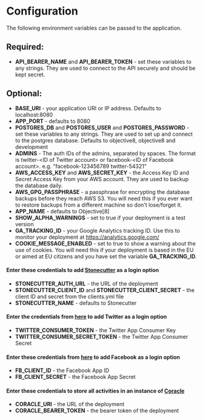 # Configuration

The following environment variables can be passed to the application.

## Required:

- **API_BEARER_NAME** and **API_BEARER_TOKEN** - set these variables to any strings. They are used to connect to the API securely and should be kept secret.
 
## Optional:

- **BASE_URI** - your application URI or IP address. Defaults to localhost:8080
- **APP_PORT** - defaults to 8080
- **POSTGRES_DB** and **POSTGRES_USER** and **POSTGRES_PASSWORD** - set these variables to any strings. They are used to set up and connect to the postgres database. Defaults to objective8, objective8 and development
- **ADMINS** - The auth IDs of the admins, separated by spaces. The format is twitter-&lt;ID of Twitter account&gt; or facebook-&lt;ID of Facebook account&gt;. e.g. "facebook-123456789 twitter-54321"
- **AWS_ACCESS_KEY** and **AWS_SECRET_KEY** - the Access Key ID and Secret Access Key from your AWS account. They are used to backup the database daily.
- **AWS_GPG_PASSPHRASE** - a passphrase for encrypting the database backups before they reach AWS S3. You will need this if you ever want to restore backups from a different machine so don't lose/forget it.
- **APP_NAME** - defaults to Objective[8]
- **SHOW_ALPHA_WARNINGS** - set to true if your deployment is a test version
- **GA_TRACKING_ID** - your Google Analytics tracking ID. Use this to monitor your deployment at https://analytics.google.com/
- **COOKIE_MESSAGE_ENABLED** - set to true to show a warning about the use of cookies. You will need this if your deployment is based in the EU or aimed at EU citizens and you have set the variable **GA_TRACKING_ID**.


#### Enter these credentials to add [Stonecutter](https://github.com/d-cent/stonecutter) as a login option

- **STONECUTTER_AUTH_URL** - the URL of the deployment
- **STONECUTTER_CLIENT_ID** and **STONECUTTER_CLIENT_SECRET** - the client ID and secret from the clients.yml file
- **STONECUTTER_NAME** - defaults to Stonecutter


#### Enter the credentials from [here](https://apps.twitter.com/) to add Twitter as a login option

- **TWITTER_CONSUMER_TOKEN** - the Twitter App Consumer Key
- **TWITTER_CONSUMER_SECRET_TOKEN** - the Twitter App Consumer Secret


#### Enter these credentials from [here](https://developers.facebook.com/apps/) to add Facebook as a login option

- **FB_CLIENT_ID** - the Facebook App ID
- **FB_CLIENT_SECRET** - the Facebook App Secret


#### Enter these credentials to store all activities in an instance of [Coracle](https://github.com/d-cent/coracle) 

- **CORACLE_URI** - the URL of the deployment 
- **CORACLE_BEARER_TOKEN** - the bearer token of the deployment
